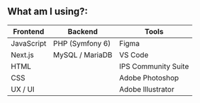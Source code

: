## What am I using?:

| Frontend       | Backend           | Tools               |
| -------------- | ----------------- | ------------------- |
| JavaScript     | PHP (Symfony 6)   | Figma               |
| Next.js        | MySQL / MariaDB   | VS Code             |
| HTML           |                   | IPS Community Suite |
| CSS            |                   | Adobe Photoshop     |
| UX / UI        |                   | Adobe Illustrator   |
